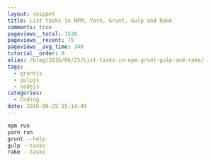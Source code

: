 ```yaml
---
layout: snippet
title: List tasks in NPM, Yarn, Grunt, Gulp and Rake
comments: true
pageviews__total: 1528
pageviews__recent: 75
pageviews__avg_time: 340
tutorial__order: 0
alias: /blog/2016/06/25/List-tasks-in-npm-grunt-gulp-and-rake/
tags:
  - gruntjs
  - gulpjs
  - nodejs
categories:
  - Coding
date: 2016-06-25 15:14:49
---
```


```bash
npm run
yarn run
grunt --help
gulp --tasks
rake --tasks
```
